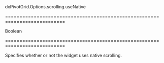 <!--id-->dxPivotGrid.Options.scrolling.useNative<!--/id-->
===========================================================================
<!--type-->Boolean<!--/type-->
===========================================================================

<!--shortDescription-->
Specifies whether or not the widget uses native scrolling.
<!--/shortDescription-->

<!--fullDescription-->

<!--/fullDescription-->